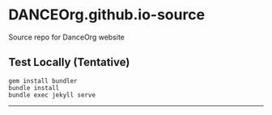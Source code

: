 # DANCEOrg.github.io-source
Source repo for DanceOrg website

## Test Locally (Tentative)
```
gem install bundler
bundle install
bundle exec jekyll serve
``` 
---